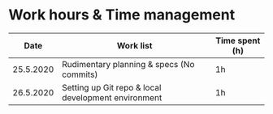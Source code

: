 # Work hours & Time management

| Date      | Work list                                           | Time spent (h) |
| --------- | --------------------------------------------------- | -------------- |
| 25.5.2020 | Rudimentary planning & specs (No commits)           | 1h             |
| 26.5.2020 | Setting up Git repo & local development environment | 1h             |
